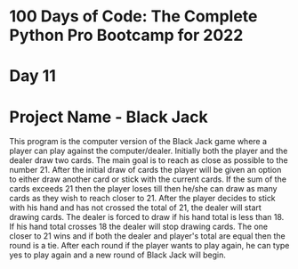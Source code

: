 # 100 Days of Code: The Complete Python Pro Bootcamp for 2022

# Day 11
# Project Name - Black Jack

This program is the computer version of the Black Jack game where a player can play against the computer/dealer.
Initially both the player and the dealer draw two cards. The main goal is to reach as close as possible to the 
number 21. 
After the initial draw of cards the player will be given an option to either draw another card or stick with the current 
cards. If the sum of the cards exceeds 21 then the player loses till then he/she can draw as many cards as they wish to 
reach closer to 21.
After the player decides to stick with his hand and has not crossed the total of 21, the dealer will start drawing cards.
The dealer is forced to draw if his hand total is less than 18. If his hand total crosses 18 the dealer will stop drawing cards.
The one closer to 21 wins and if both the dealer and player's total are equal then the round is a tie.
After each round if the player wants to play again, he can type yes to play again and a new round of Black Jack will begin.
